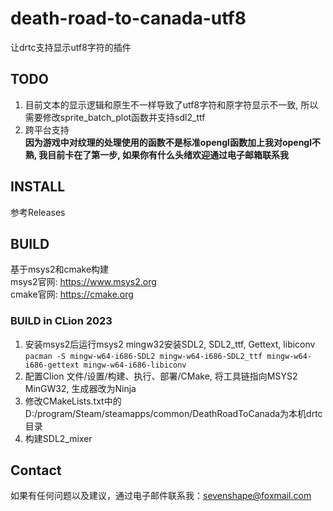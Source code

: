 # death-road-to-canada-utf8
让drtc支持显示utf8字符的插件  

## TODO
1. 目前文本的显示逻辑和原生不一样导致了utf8字符和原字符显示不一致, 所以需要修改sprite_batch_plot函数并支持sdl2_ttf
2. 跨平台支持  
**因为游戏中对纹理的处理使用的函数不是标准opengl函数加上我对opengl不熟, 我目前卡在了第一步, 如果你有什么头绪欢迎通过电子邮箱联系我**

## INSTALL
参考Releases

## BUILD
基于msys2和cmake构建  
msys2官网: https://www.msys2.org  
cmake官网: https://cmake.org

### BUILD in CLion 2023
1. 安装msys2后运行msys2 mingw32安装SDL2, SDL2_ttf, Gettext, libiconv   
```pacman -S mingw-w64-i686-SDL2 mingw-w64-i686-SDL2_ttf mingw-w64-i686-gettext mingw-w64-i686-libiconv```
2. 配置Clion 文件/设置/构建、执行、部署/CMake, 将工具链指向MSYS2 MinGW32, 生成器改为Ninja  
3. 修改CMakeLists.txt中的D:/program/Steam/steamapps/common/DeathRoadToCanada为本机drtc目录  
4. 构建SDL2_mixer

## Contact
如果有任何问题以及建议，通过电子邮件联系我：[sevenshape@foxmail.com](mailto:sevenshape@foxmail.com)
